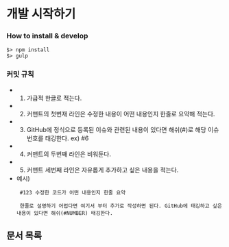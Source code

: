 # 개발 시작하기

### How to install & develop
    $> npm install
    $> gulp

### 커밋 규칙
 - 1. 가급적 한글로 적는다. 
 - 2. 커맨트의 첫번재 라인은 수정한 내용이 어떤 내용인지 한줄로 요약해 적는다. 
 - 3. GitHub에 정식으로 등록된 이슈와 관련된 내용이 있다면 해쉬(#)로 해당 이슈 번호를 태깅한다. ex) #6 
 - 4. 커맨트의 두번째 라인은 비워둔다.
 - 5. 커맨트 세번째 라인은 자유롭게 추가하고 싶은 내용을 적는다. 
 - 예시)
    ```
     #123 수정한 코드가 어떤 내용인지 한줄 요약
     
     한줄로 설명하기 어렵다면 여기서 부터 추가로 작성하면 된다. GitHub에 태깅하고 싶은 내용이 있다면 해쉬(#NUMBER) 태깅한다. 
    ```

## 문서 목록



